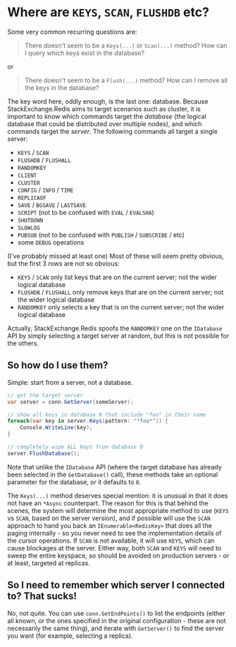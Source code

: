 ﻿Where are `KEYS`, `SCAN`, `FLUSHDB` etc?
===

Some very common recurring questions are:

> There doesn't seem to be a `Keys(...)` or `Scan(...)` method? How can I query which keys exist in the database?

or

> There doesn't seem to be a `Flush(...)` method? How can I remove all the keys in the database?

The key word here, oddly enough, is the last one: database. Because StackExchange.Redis aims to target scenarios such as cluster, it is important to know which commands target the *database* (the logical database that could be distributed over multiple nodes), and which commands target the *server*. The following commands all target a single server:

- `KEYS` / `SCAN`
- `FLUSHDB` / `FLUSHALL`
- `RANDOMKEY`
- `CLIENT`
- `CLUSTER`
- `CONFIG` / `INFO` / `TIME`
- `REPLICAOF`
- `SAVE` / `BGSAVE` / `LASTSAVE`
- `SCRIPT` (not to be confused with `EVAL` / `EVALSHA`)
- `SHUTDOWN`
- `SLOWLOG`
- `PUBSUB` (not to be confused with `PUBLISH` / `SUBSCRIBE` / etc)
- some `DEBUG` operations

(I've probably missed at least one) Most of these will seem pretty obvious, but the first 3 rows are not so obvious:

- `KEYS` / `SCAN` only list keys that are on the current server; not the wider logical database
- `FLUSHDB` / `FLUSHALL` only remove keys that are on the current server; not the wider logical database
- `RANDOMKEY` only selects a key that is on the current server; not the wider logical database

Actually, StackExchange.Redis spoofs the `RANDOMKEY` one on the `IDatabase` API by simply selecting a target server at random, but this is not possible for the others.

So how do I use them?
---

Simple: start from a server, not a database.

```csharp
// get the target server
var server = conn.GetServer(someServer);

// show all keys in database 0 that include "foo" in their name
foreach(var key in server.Keys(pattern: "*foo*")) {
    Console.WriteLine(key);
}

// completely wipe ALL keys from database 0
server.FlushDatabase();
```

Note that unlike the `IDatabase` API (where the target database has already been selected in the `GetDatabase()` call), these methods take an optional parameter for the database, or it defaults to `0`.

The `Keys(...)` method deserves special mention: it is unusual in that it does not have an `*Async` counterpart. The reason for this is that behind the scenes, the system will determine the most appropriate method to use (`KEYS` vs `SCAN`, based on the server version), and if possible will use the `SCAN` approach to hand you back an `IEnumerable<RedisKey>` that does all the paging internally - so you never need to see the implementation details of the cursor operations. If `SCAN` is not available, it will use `KEYS`, which can cause blockages at the server. Either way, both `SCAN` and `KEYS` will need to sweep the entire keyspace, so should be avoided on production servers - or at least, targeted at replicas.

So I need to remember which server I connected to? That sucks!
---

No, not quite. You can use `conn.GetEndPoints()` to list the endpoints (either all known, or the ones specified in the original configuration - these are not necessarily the same thing), and iterate with `GetServer()` to find the server you want (for example, selecting a replica).
